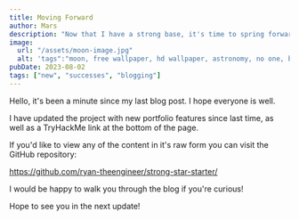 ```yaml
---
title: Moving Forward
author: Mars
description: "Now that I have a strong base, it's time to spring forward!"
image:
  url: "/assets/moon-image.jpg"
  alt: 'tags":"moon, free wallpaper, hd wallpaper, astronomy, no one, beautiful wallpaper, 4k wallpaper 1920x1080, planet, laptop wallpaper, the science, space, 4k wallpaper, astrology, wallpaper hd, spherical, galaxy, full hd wallpaper, space wallpaper, sky, intelligence service, desktop wallpaper, sky background'
pubDate: 2023-08-02
tags: ["new", "successes", "blogging"]
---
```


Hello, it's been a minute since my last blog post. I hope everyone is well.

I have updated the project with new portfolio features since last time, as well as a TryHackMe link at the bottom of the page.

If you'd like to view any of the content in it's raw form you can visit the GitHub repository:

https://github.com/ryan-theengineer/strong-star-starter/

I would be happy to walk you through the blog if you're curious!

Hope to see you in the next update!
